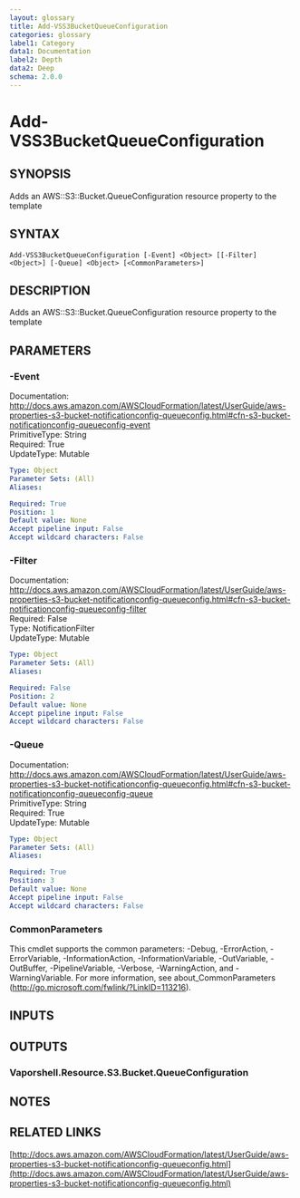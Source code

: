 ```yaml
---
layout: glossary
title: Add-VSS3BucketQueueConfiguration
categories: glossary
label1: Category
data1: Documentation
label2: Depth
data2: Deep
schema: 2.0.0
---
```


# Add-VSS3BucketQueueConfiguration

## SYNOPSIS
Adds an AWS::S3::Bucket.QueueConfiguration resource property to the template

## SYNTAX

```
Add-VSS3BucketQueueConfiguration [-Event] <Object> [[-Filter] <Object>] [-Queue] <Object> [<CommonParameters>]
```

## DESCRIPTION
Adds an AWS::S3::Bucket.QueueConfiguration resource property to the template

## PARAMETERS

### -Event
Documentation: http://docs.aws.amazon.com/AWSCloudFormation/latest/UserGuide/aws-properties-s3-bucket-notificationconfig-queueconfig.html#cfn-s3-bucket-notificationconfig-queueconfig-event    
PrimitiveType: String    
Required: True    
UpdateType: Mutable

```yaml
Type: Object
Parameter Sets: (All)
Aliases:

Required: True
Position: 1
Default value: None
Accept pipeline input: False
Accept wildcard characters: False
```

### -Filter
Documentation: http://docs.aws.amazon.com/AWSCloudFormation/latest/UserGuide/aws-properties-s3-bucket-notificationconfig-queueconfig.html#cfn-s3-bucket-notificationconfig-queueconfig-filter    
Required: False    
Type: NotificationFilter    
UpdateType: Mutable

```yaml
Type: Object
Parameter Sets: (All)
Aliases:

Required: False
Position: 2
Default value: None
Accept pipeline input: False
Accept wildcard characters: False
```

### -Queue
Documentation: http://docs.aws.amazon.com/AWSCloudFormation/latest/UserGuide/aws-properties-s3-bucket-notificationconfig-queueconfig.html#cfn-s3-bucket-notificationconfig-queueconfig-queue    
PrimitiveType: String    
Required: True    
UpdateType: Mutable

```yaml
Type: Object
Parameter Sets: (All)
Aliases:

Required: True
Position: 3
Default value: None
Accept pipeline input: False
Accept wildcard characters: False
```

### CommonParameters
This cmdlet supports the common parameters: -Debug, -ErrorAction, -ErrorVariable, -InformationAction, -InformationVariable, -OutVariable, -OutBuffer, -PipelineVariable, -Verbose, -WarningAction, and -WarningVariable.
For more information, see about_CommonParameters (http://go.microsoft.com/fwlink/?LinkID=113216).

## INPUTS

## OUTPUTS

### Vaporshell.Resource.S3.Bucket.QueueConfiguration

## NOTES

## RELATED LINKS

[http://docs.aws.amazon.com/AWSCloudFormation/latest/UserGuide/aws-properties-s3-bucket-notificationconfig-queueconfig.html](http://docs.aws.amazon.com/AWSCloudFormation/latest/UserGuide/aws-properties-s3-bucket-notificationconfig-queueconfig.html)

